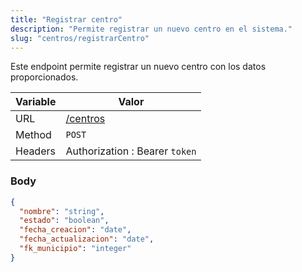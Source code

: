 ```yaml
---
title: "Registrar centro"
description: "Permite registrar un nuevo centro en el sistema."
slug: "centros/registrarCentro"
---
```


Este endpoint permite registrar un nuevo centro con los datos proporcionados.

| Variable | Valor                          |
|----------|--------------------------------|
| URL      | [/centros](/centros)           |
| Method   | `POST`                         |
| Headers  | Authorization : Bearer `token` |

### Body

```json
{
  "nombre": "string",
  "estado": "boolean",
  "fecha_creacion": "date",
  "fecha_actualizacion": "date",
  "fk_municipio": "integer"
}
```